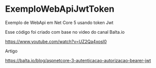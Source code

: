 # ExemploWebApiJwtToken
Exemplo de WebApi em Net Core 5  usando token Jwt

Esse código foi criado com base no video do canal Balta.io

https://www.youtube.com/watch?v=UZ2Qa4xosl0

Artigo

https://balta.io/blog/aspnetcore-3-autenticacao-autorizacao-bearer-jwt

